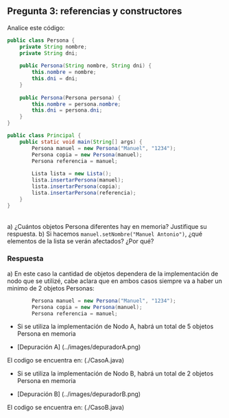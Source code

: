 ## Pregunta 3: referencias y constructores

Analice este código:

```java
public class Persona {
    private String nombre;
    private String dni;
    
    public Persona(String nombre, String dni) {
        this.nombre = nombre;
        this.dni = dni;
    }
    
    public Persona(Persona persona) {
        this.nombre = persona.nombre;
        this.dni = persona.dni;
    }
}

public class Principal {
    public static void main(String[] args) {
        Persona manuel = new Persona("Manuel", "1234");
        Persona copia = new Persona(manuel);
        Persona referencia = manuel;
        
        Lista lista = new Lista();
        lista.insertarPersona(manuel);
        lista.insertarPersona(copia);
        lista.insertarPersona(referencia);
    }
}
```

||
|-
a) ¿Cuántos objetos Persona diferentes hay en memoria? Justifique su respuesta.
b) Si hacemos `manuel.setNombre("Manuel Antonio")`, ¿qué elementos de la lista se verán afectados? ¿Por qué?

### Respuesta

a) En este caso la cantidad de objetos dependera de la implementación de nodo que se utilizé, cabe aclara que en ambos casos siempre va a haber un minimo de 2 objetos Personas:

```java
        Persona manuel = new Persona("Manuel", "1234");
        Persona copia = new Persona(manuel);
        Persona referencia = manuel;
```

- Si se utiliza la implementación de Nodo A, habrá un total de 5 objetos Persona en memoria

- [Depuración A] (../images/depuradorA.png)

El codigo se encuentra en: (./CasoA.java)

- Si se utiliza la implementación de Nodo B, habrá un total de 2 objetos Persona en memoria  

- [Depuración B] (../images/depuradorB.png)

El codigo se encuentra en: (./CasoB.java)


